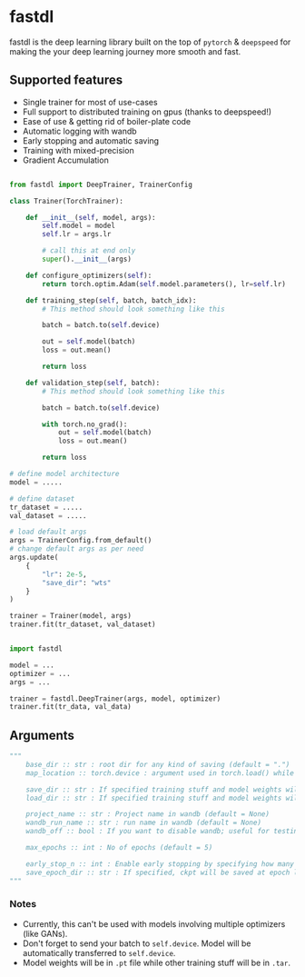 # fastdl

fastdl is the deep learning library built on the top of `pytorch` & `deepspeed` for making the your deep learning journey more smooth and fast.

## Supported features

- Single trainer for most of use-cases
- Full support to distributed training on gpus (thanks to deepspeed!)
- Ease of use & getting rid of boiler-plate code
- Automatic logging with wandb
- Early stopping and automatic saving
- Training with mixed-precision
- Gradient Accumulation

```python

from fastdl import DeepTrainer, TrainerConfig

class Trainer(TorchTrainer):

    def __init__(self, model, args):
        self.model = model
        self.lr = args.lr

        # call this at end only
        super().__init__(args)

    def configure_optimizers(self):
        return torch.optim.Adam(self.model.parameters(), lr=self.lr)

    def training_step(self, batch, batch_idx):
        # This method should look something like this

        batch = batch.to(self.device)

        out = self.model(batch)
        loss = out.mean()

        return loss

    def validation_step(self, batch):
        # This method should look something like this

        batch = batch.to(self.device)

        with torch.no_grad():
            out = self.model(batch)
            loss = out.mean()

        return loss

# define model architecture
model = .....

# define dataset
tr_dataset = .....
val_dataset = .....

# load default args
args = TrainerConfig.from_default()
# change default args as per need
args.update(
    {
        "lr": 2e-5,
        "save_dir": "wts"
    }
)

trainer = Trainer(model, args)
trainer.fit(tr_dataset, val_dataset)
```

```python

import fastdl

model = ...
optimizer = ...
args = ...

trainer = fastdl.DeepTrainer(args, model, optimizer)
trainer.fit(tr_data, val_data)
```

## Arguments

```python
"""
    base_dir :: str : root dir for any kind of saving (default = ".")
    map_location :: torch.device : argument used in torch.load() while loading model-state-dict (default = torch.device("cuda:0"))

    save_dir :: str : If specified training stuff and model weights will be saved in this dir (default = None)
    load_dir :: str : If specified training stuff and model weights will be loaded from this dir (default = None)

    project_name :: str : Project name in wandb (default = None)
    wandb_run_name :: str : run name in wandb (default = None)
    wandb_off :: bool : If you want to disable wandb; useful for testing (default = False)

    max_epochs :: int : No of epochs (default = 5)

    early_stop_n :: int : Enable early stopping by specifying how many epochs to look-up before stopping (default = None)
    save_epoch_dir :: str : If specified, ckpt will be saved at epoch level if loss decreases
"""
```

### Notes

- Currently, this can't be used with models involving multiple optimizers (like GANs).
- Don't forget to send your batch to `self.device`. Model will be automatically transferred to `self.device`.
- Model weights will be in `.pt` file while other training stuff will be in `.tar`.